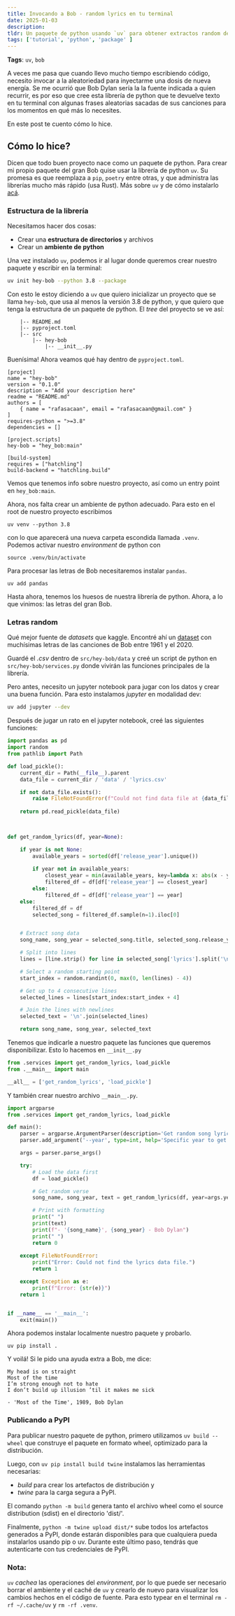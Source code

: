 ```yaml
---
title: Invocando a Bob - random lyrics en tu terminal
date: 2025-01-03
description: 
tldr: Un paquete de python usando `uv` para obtener extractos random de canciones de Bob Dylan.
tags: ['tutorial', 'python', 'package' ]
---
```


**Tags**: `uv`, `bob`

A veces me pasa que cuando llevo mucho tiempo escribiendo código, necesito invocar a la aleatoriedad para inyectarme una dosis de nueva energía. Se me ocurrió que Bob Dylan sería la la fuente indicada a quien recurrir, es por eso que cree esta librería de python que te devuelve texto en tu terminal con algunas frases aleatorias sacadas de sus canciones para los momentos en qué más lo necesites.

En este post te cuento cómo lo hice.

## Cómo lo hice?

Dicen que todo buen proyecto nace como un paquete de python. Para crear mi propio paquete del gran Bob quise usar la librería de python `uv`. Su promesa es que reemplaza a `pip`, `poetry` entre otras, y que administra las librerías mucho más rápido (usa Rust). Más sobre `uv` y de cómo instalarlo [acá](https://github.com/astral-sh/uv).

### Estructura de la librería

Necesitamos hacer dos cosas:
- Crear una **estructura de directorios** y archivos
- Crear un **ambiente de python**

Una vez instalado `uv`, podemos ir al lugar donde queremos crear nuestro paquete y escribir en la terminal:

```bash
uv init hey-bob --python 3.8 --package
```

Con esto le estoy diciendo a `uv` que quiero inicializar un proyecto que se llama `hey-bob`, que usa al menos la versión 3.8 de python, y que quiero que tenga la estructura de un paquete de python. El *tree* del proyecto se ve así:

```
    |-- README.md
    |-- pyproject.toml
    |-- src
        |-- hey-bob
            |-- __init__.py
```

Buenísima! Ahora veamos qué hay dentro de `pyproject.toml`.

```
[project]
name = "hey-bob"
version = "0.1.0"
description = "Add your description here"
readme = "README.md"
authors = [
    { name = "rafasacaan", email = "rafasacaan@gmail.com" }
]
requires-python = ">=3.8"
dependencies = []

[project.scripts]
hey-bob = "hey_bob:main"

[build-system]
requires = ["hatchling"]
build-backend = "hatchling.build"
```

Vemos que tenemos info sobre nuestro proyecto, así como un entry point en `hey_bob:main`.

Ahora, nos falta crear un ambiente de python adecuado. Para esto en el root de nuestro proyecto escribimos

```
uv venv --python 3.8
```

con lo que aparecerá una nueva carpeta escondida llamada `.venv`. Podemos activar nuestro *environment* de python con 

```
source .venv/bin/activate
```

Para procesar las letras de Bob necesitaremos instalar `pandas`. 
```
uv add pandas
```

Hasta ahora, tenemos los huesos de nuestra librería de python. Ahora, a lo que vinimos: las letras del gran Bob.

### Letras random
Qué mejor fuente de *datasets* que kaggle. Encontré ahí un [dataset](https://www.kaggle.com/datasets/cloudy17/bob-dylan-songs) con muchísimas letras de las canciones de Bob entre 1961 y el 2020. 

Guardé el *.csv* dentro de `src/hey-bob/data` y creé un script de python en `src/hey-bob/services.py` donde vivirán las funciones principales de la librería.

Pero antes, necesito un jupyter notebook para jugar con los datos y crear una buena función. Para esto instalamos *jupyter* en modalidad dev:

```bash
uv add jupyter --dev
```

Después de jugar un rato en el jupyter notebook, creé las siguientes funciones:

```python
import pandas as pd
import random
from pathlib import Path

def load_pickle():
	current_dir = Path(__file__).parent
	data_file = current_dir / 'data' / 'lyrics.csv'

	if not data_file.exists():
		raise FileNotFoundError(f"Could not find data file at {data_file}")
	
	return pd.read_pickle(data_file)

  

def get_random_lyrics(df, year=None):

	if year is not None:
		available_years = sorted(df['release_year'].unique())
	
		if year not in available_years:
			closest_year = min(available_years, key=lambda x: abs(x - year))
			filtered_df = df[df['release_year'] == closest_year]
		else:
			filtered_df = df[df['release_year'] == year]
	else:
		filtered_df = df
		selected_song = filtered_df.sample(n=1).iloc[0]


	# Extract song data
	song_name, song_year = selected_song.title, selected_song.release_year

	# Split into lines
	lines = [line.strip() for line in selected_song['lyrics'].split('\n') if line.strip()]

	# Select a random starting point
	start_index = random.randint(0, max(0, len(lines) - 4))

	# Get up to 4 consecutive lines
	selected_lines = lines[start_index:start_index + 4]

	# Join the lines with newlines
	selected_text = '\n'.join(selected_lines)

	return song_name, song_year, selected_text
```


Tenemos que indicarle a nuestro paquete las funciones que queremos disponibilizar. Esto lo hacemos en `__init__.py`

```python
from .services import get_random_lyrics, load_pickle
from .__main__ import main

__all__ = ['get_random_lyrics', 'load_pickle']
```

Y también crear nuestro archivo `__main__.py`.

```python
import argparse
from .services import get_random_lyrics, load_pickle

def main():
	parser = argparse.ArgumentParser(description='Get random song lyrics')
	parser.add_argument('--year', type=int, help='Specific year to get lyrics from (optional)', default=None)

	args = parser.parse_args()

	try:
		# Load the data first
		df = load_pickle()

		# Get random verse
		song_name, song_year, text = get_random_lyrics(df, year=args.year)

		# Print with formatting
		print(" ")
		print(text)
		print(f"- '{song_name}', {song_year} - Bob Dylan")
		print(" ")
		return 0
	
	except FileNotFoundError:
		print("Error: Could not find the lyrics data file.")
		return 1

	except Exception as e:
		print(f"Error: {str(e)}")
	return 1


if __name__ == '__main__':
	exit(main())
```


Ahora podemos instalar localmente nuestro paquete y probarlo.
```
uv pip install .
```


Y voilá!  Si le pido una ayuda extra a Bob, me dice:
```
My head is on straight
Most of the time
I’m strong enough not to hate
I don’t build up illusion ’til it makes me sick

- 'Most of the Time', 1989, Bob Dylan
```

### Publicando a PyPl

Para publicar nuestro paquete de python, primero utilizamos `uv build --wheel` que construye el paquete en formato wheel, optimizado para la distribución. 

Luego, con `uv pip install build twine` instalamos las herramientas necesarias: 

- *build* para crear los artefactos de distribución y 
- *twine* para la carga segura a PyPI. 

El comando `python -m build` genera tanto el archivo wheel como el source distribution (sdist) en el directorio 'dist/'. 

Finalmente, `python -m twine upload dist/*` sube todos los artefactos generados a PyPI, donde estarán disponibles para que cualquiera pueda instalarlos usando pip o uv. Durante este último paso, tendrás que autenticarte con tus credenciales de PyPI.


### Nota:
`uv` *cachea* las operaciones del *environment*, por lo que puede ser necesario borrar el ambiente y el caché de `uv` y crearlo de nuevo para visualizar los cambios hechos en el código de fuente. Para esto typear en el terminal `rm -rf ~/.cache/uv` y `rm -rf .venv`.
